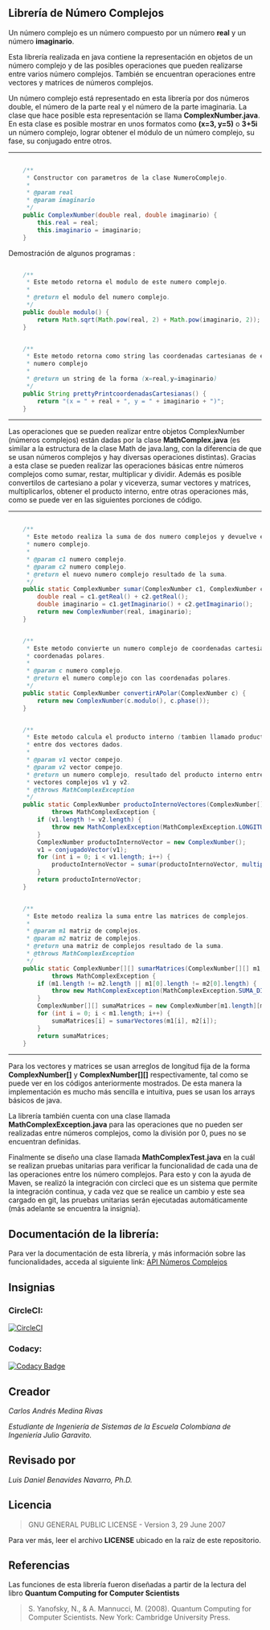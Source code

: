 ## Librería de Número Complejos

Un número complejo es un número compuesto por un número **real** y un número **imaginario**.

Esta librería realizada en java contiene la representación en objetos de un número complejo y de las posibles operaciones que pueden realizarse entre varios número complejos. También se encuentran operaciones entre vectores y matrices de números complejos.

Un número complejo está representado en esta librería por dos números double, el número de la parte real y el número de la parte imaginaria. La clase que hace posible esta representación se llama **ComplexNumber.java**. En esta clase es posible mostrar en unos formatos como **(x=3, y=5)** o **3+5i** un número complejo, lograr obtener el módulo de un número complejo, su fase, su conjugado entre otros.

---
```java

    /**
     * Constructor con parametros de la clase NumeroComplejo.
     *
     * @param real
     * @param imaginario
     */
    public ComplexNumber(double real, double imaginario) {
        this.real = real;
        this.imaginario = imaginario;
    }
```

Demostración de algunos programas
:
```java

	/**
     * Este metodo retorna el modulo de este numero complejo.
     *
     * @return el modulo del numero complejo.
     */
    public double modulo() {
        return Math.sqrt(Math.pow(real, 2) + Math.pow(imaginario, 2));
    }
```

```java

	/**
     * Este metodo retorna como string las coordenadas cartesianas de este
     * numero complejo
     *
     * @return un string de la forma (x=real,y=imaginario)
     */
    public String prettyPrintcoordenadasCartesianas() {
        return "(x = " + real + ", y = " + imaginario + ")";
    }
```

---
Las operaciones que se pueden realizar entre objetos ComplexNumber (números complejos) están dadas por la clase **MathComplex.java** (es similar a la estructura de la clase Math de java.lang, con la diferencia de que se usan números complejos y hay diversas operaciones distintas). Gracias a esta clase se pueden realizar las operaciones básicas entre números complejos como sumar, restar, multiplicar y dividir. Además es posible convertilos de cartesiano a polar y viceverza, sumar vectores y matrices, multiplicarlos, obtener el producto interno, entre otras operaciones más, como se puede ver en las siguientes porciones de código.

---
```java

	/**
     * Este metodo realiza la suma de dos numero complejos y devuelve el nuevo
     * numero complejo.
     *
     * @param c1 numero complejo.
     * @param c2 numero complejo.
     * @return el nuevo numero complejo resultado de la suma.
     */
    public static ComplexNumber sumar(ComplexNumber c1, ComplexNumber c2) {
        double real = c1.getReal() + c2.getReal();
        double imaginario = c1.getImaginario() + c2.getImaginario();
        return new ComplexNumber(real, imaginario);
    }
```

```java

	/**
     * Este metodo convierte un numero complejo de coordenadas cartesianas a
     * coordenadas polares.
     *
     * @param c numero complejo.
     * @return el numero complejo con las coordenadas polares.
     */
    public static ComplexNumber convertirAPolar(ComplexNumber c) {
        return new ComplexNumber(c.modulo(), c.phase());
    }
```

```java

	/**
     * Este metodo calcula el producto interno (tambien llamado producto punto)
     * entre dos vectores dados.
     *
     * @param v1 vector compejo.
     * @param v2 vector compejo.
     * @return un numero complejo, resultado del producto interno entre los
     * vectores complejos v1 y v2.
     * @throws MathComplexException
     */
    public static ComplexNumber productoInternoVectores(ComplexNumber[] v1, ComplexNumber[] v2)
            throws MathComplexException {
        if (v1.length != v2.length) {
            throw new MathComplexException(MathComplexException.LONGITUD_VECTORES_DIFERENTE);
        }
        ComplexNumber productoInternoVector = new ComplexNumber();
        v1 = conjugadoVector(v1);
        for (int i = 0; i < v1.length; i++) {
            productoInternoVector = sumar(productoInternoVector, multiplicar(v1[i], v2[i]));
        }
        return productoInternoVector;
    }
```

```java

	/**
     * Este metodo realiza la suma entre las matrices de complejos.
     *
     * @param m1 matriz de complejos.
     * @param m2 matriz de complejos.
     * @return una matriz de complejos resultado de la suma.
     * @throws MathComplexException
     */
    public static ComplexNumber[][] sumarMatrices(ComplexNumber[][] m1, ComplexNumber[][] m2)
            throws MathComplexException {
        if (m1.length != m2.length || m1[0].length != m2[0].length) {
            throw new MathComplexException(MathComplexException.SUMA_DIMENSION_MATRICES_DIFERENTE);
        }
        ComplexNumber[][] sumaMatrices = new ComplexNumber[m1.length][m1[0].length];
        for (int i = 0; i < m1.length; i++) {
            sumaMatrices[i] = sumarVectores(m1[i], m2[i]);
        }
        return sumaMatrices;
    }
```

---

Para los vectores y matrices se usan arreglos de longitud fija de la forma **ComplexNumber[]** y **ComplexNumber[][]** respectivamente, tal como se puede ver en los códigos anteriormente mostrados. De esta manera la implementación es mucho más sencilla e intuitiva, pues se usan los arrays básicos de java.

La librería también cuenta con una clase llamada **MathComplexException.java** para las operaciones que no pueden ser realizadas entre números complejos, como la división por 0, pues no se encuentran definidas.

Finalmente se diseño una clase llamada **MathComplexTest.java** en la cuál se realizan pruebas unitarias para verificar la funcionalidad de cada una de las operaciones entre los número complejos. Para esto y con la ayuda de Maven, se realizó la integración con circleci que es un sistema que permite la integración continua, y cada vez que se realice un cambio y este sea cargado en git, las pruebas unitarias serán ejecutadas automáticamente (más adelante se encuentra la insignia).

## Documentación de la librería:
Para ver la documentación de esta librería, y más información sobre las funcionalidades, acceda al siguiente link: [API Números Complejos](https://carloscl98.github.io/ComplexNumbers/docs/index.html)

## Insignias

### CircleCI:
[![CircleCI](https://circleci.com/gh/CarlosCL98/ComplexNumbers.svg?style=svg)](https://circleci.com/gh/CarlosCL98/ComplexNumbers)

### Codacy:
[![Codacy Badge](https://api.codacy.com/project/badge/Grade/5fd82b18fe334ac7bc0384fe0be4275c)](https://www.codacy.com/app/CarlosCL98/ComplexNumbers?utm_source=github.com&amp;utm_medium=referral&amp;utm_content=CarlosCL98/ComplexNumbers&amp;utm_campaign=Badge_Grade)

## Creador
*Carlos Andrés Medina Rivas*

*Estudiante de Ingeniería de Sistemas de la Escuela Colombiana de Ingeniería Julio Garavito.*

## Revisado por
*Luis Daniel Benavides Navarro, Ph.D.*

## Licencia
>GNU GENERAL PUBLIC LICENSE - Version 3, 29 June 2007

Para ver más, leer el archivo **LICENSE** ubicado en la raíz de este repositorio.

## Referencias
Las funciones de esta librería fueron diseñadas a partir de la lectura del libro **Quantum Computing for Computer Scientists**

> S. Yanofsky, N., & A. Mannucci, M. (2008). Quantum Computing for Computer Scientists. New York: Cambridge University Press.
